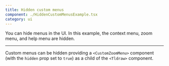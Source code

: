 ```yaml
---
title: Hidden custom menus
component: ./HiddenCustomMenusExample.tsx
category: ui
---
```


You can hide menus in the UI. In this example, the context menu, zoom menu, and help menu are hidden.

---

Custom menus can be hidden providing a `<CustomZoomMenu>` component (with the `hidden` prop set to `true`) as a child of the `<Tldraw>` component.
